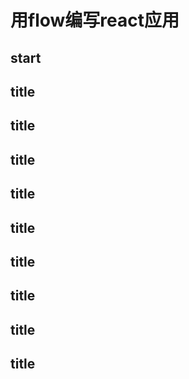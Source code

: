 # 用flow编写react应用





## start
## title
## title
## title
## title
## title
## title
## title
## title
## title

